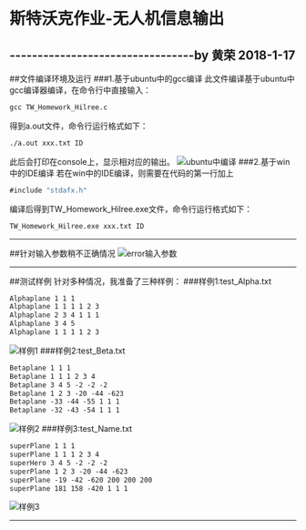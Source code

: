 # 斯特沃克作业-无人机信息输出
---------------------------------by 黄荣
                                 2018-1-17
----
##文件编译环境及运行
###1.基于ubuntu中的gcc编译
此文件编译基于ubuntu中gcc编译器编译，在命令行中直接输入：
```cmd
gcc TW_Homework_Hilree.c
```
得到a.out文件，命令行运行格式如下：
```cmd
./a.out xxx.txt ID
```
此后会打印在console上，显示相对应的输出。
![ubuntu中编译][1]
###2.基于win中的IDE编译
若在win中的IDE编译，则需要在代码的第一行加上
```cmd
#include "stdafx.h"
```
编译后得到TW_Homework_Hilree.exe文件，命令行运行格式如下：
```cmd
TW_Homework_Hilree.exe xxx.txt ID
```
----
##针对输入参数稍不正确情况
![error输入参数][2]

----
##测试样例
针对多种情况，我准备了三种样例：
###样例1:test_Alpha.txt
```test_Alpha.txt
Alphaplane 1 1 1
Alphaplane 1 1 1 1 2 3
Alphaplane 2 3 4 1 1 1
Alphaplane 3 4 5
Alphaplane 1 1 1 1 2 3
```
![样例1][3]
###样例2:test_Beta.txt
```test_Alpha.txt
Betaplane 1 1 1
Betaplane 1 1 1 2 3 4
Betaplane 3 4 5 -2 -2 -2
Betaplane 1 2 3 -20 -44 -623
Betaplane -33 -44 -55 1 1 1
Betaplane -32 -43 -54 1 1 1
```
![样例2][4]
###样例3:test_Name.txt
```test_Alpha.txt
superPlane 1 1 1
superPlane 1 1 1 2 3 4
superHero 3 4 5 -2 -2 -2
superPlane 1 2 3 -20 -44 -623
superPlane -19 -42 -620 200 200 200
superPlane 181 158 -420 1 1 1
```
![样例3][5]

----



  [1]: http://120.79.152.109/Make.gif
  [2]: http://120.79.152.109/Input.gif
  [3]: http://120.79.152.109/Alpha.gif
  [4]: http://120.79.152.109/Beta.gif
  [5]: http://120.79.152.109/Name.gif
